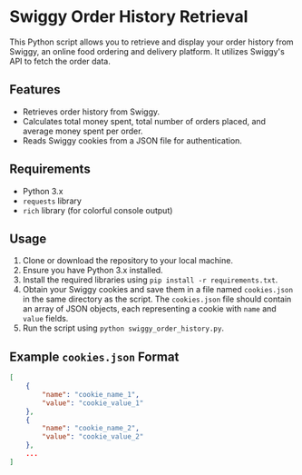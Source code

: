 # Swiggy Order History Retrieval

This Python script allows you to retrieve and display your order history from Swiggy, an online food ordering and delivery platform. It utilizes Swiggy's API to fetch the order data.

## Features

- Retrieves order history from Swiggy.
- Calculates total money spent, total number of orders placed, and average money spent per order.
- Reads Swiggy cookies from a JSON file for authentication.

## Requirements

- Python 3.x
- `requests` library
- `rich` library (for colorful console output)

## Usage

1. Clone or download the repository to your local machine.
2. Ensure you have Python 3.x installed.
3. Install the required libraries using `pip install -r requirements.txt`.
4. Obtain your Swiggy cookies and save them in a file named `cookies.json` in the same directory as the script. The `cookies.json` file should contain an array of JSON objects, each representing a cookie with `name` and `value` fields.
5. Run the script using `python swiggy_order_history.py`.

## Example `cookies.json` Format

```json
[
    {
        "name": "cookie_name_1",
        "value": "cookie_value_1"
    },
    {
        "name": "cookie_name_2",
        "value": "cookie_value_2"
    },
    ...
]
